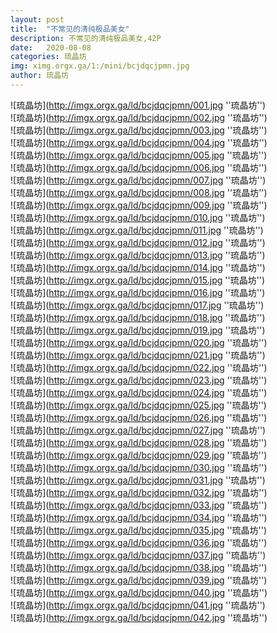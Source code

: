 ```yaml
---
layout: post
title:  "不常见的清纯极品美女"
description: 不常见的清纯极品美女,42P
date:   2020-08-08
categories: 琉晶坊
img: ximg.orgx.ga/1:/mini/bcjdqcjpmn.jpg
author: 琉晶坊
---
```


![琉晶坊](http://imgx.orgx.ga/ld/bcjdqcjpmn/001.jpg ''琉晶坊'') <br>
![琉晶坊](http://imgx.orgx.ga/ld/bcjdqcjpmn/002.jpg ''琉晶坊'') <br>
![琉晶坊](http://imgx.orgx.ga/ld/bcjdqcjpmn/003.jpg ''琉晶坊'') <br>
![琉晶坊](http://imgx.orgx.ga/ld/bcjdqcjpmn/004.jpg ''琉晶坊'') <br>
![琉晶坊](http://imgx.orgx.ga/ld/bcjdqcjpmn/005.jpg ''琉晶坊'') <br>
![琉晶坊](http://imgx.orgx.ga/ld/bcjdqcjpmn/006.jpg ''琉晶坊'') <br>
![琉晶坊](http://imgx.orgx.ga/ld/bcjdqcjpmn/007.jpg ''琉晶坊'') <br>
![琉晶坊](http://imgx.orgx.ga/ld/bcjdqcjpmn/008.jpg ''琉晶坊'') <br>
![琉晶坊](http://imgx.orgx.ga/ld/bcjdqcjpmn/009.jpg ''琉晶坊'') <br>
![琉晶坊](http://imgx.orgx.ga/ld/bcjdqcjpmn/010.jpg ''琉晶坊'') <br>
![琉晶坊](http://imgx.orgx.ga/ld/bcjdqcjpmn/011.jpg ''琉晶坊'') <br>
![琉晶坊](http://imgx.orgx.ga/ld/bcjdqcjpmn/012.jpg ''琉晶坊'') <br>
![琉晶坊](http://imgx.orgx.ga/ld/bcjdqcjpmn/013.jpg ''琉晶坊'') <br>
![琉晶坊](http://imgx.orgx.ga/ld/bcjdqcjpmn/014.jpg ''琉晶坊'') <br>
![琉晶坊](http://imgx.orgx.ga/ld/bcjdqcjpmn/015.jpg ''琉晶坊'') <br>
![琉晶坊](http://imgx.orgx.ga/ld/bcjdqcjpmn/016.jpg ''琉晶坊'') <br>
![琉晶坊](http://imgx.orgx.ga/ld/bcjdqcjpmn/017.jpg ''琉晶坊'') <br>
![琉晶坊](http://imgx.orgx.ga/ld/bcjdqcjpmn/018.jpg ''琉晶坊'') <br>
![琉晶坊](http://imgx.orgx.ga/ld/bcjdqcjpmn/019.jpg ''琉晶坊'') <br>
![琉晶坊](http://imgx.orgx.ga/ld/bcjdqcjpmn/020.jpg ''琉晶坊'') <br>
![琉晶坊](http://imgx.orgx.ga/ld/bcjdqcjpmn/021.jpg ''琉晶坊'') <br>
![琉晶坊](http://imgx.orgx.ga/ld/bcjdqcjpmn/022.jpg ''琉晶坊'') <br>
![琉晶坊](http://imgx.orgx.ga/ld/bcjdqcjpmn/023.jpg ''琉晶坊'') <br>
![琉晶坊](http://imgx.orgx.ga/ld/bcjdqcjpmn/024.jpg ''琉晶坊'') <br>
![琉晶坊](http://imgx.orgx.ga/ld/bcjdqcjpmn/025.jpg ''琉晶坊'') <br>
![琉晶坊](http://imgx.orgx.ga/ld/bcjdqcjpmn/026.jpg ''琉晶坊'') <br>
![琉晶坊](http://imgx.orgx.ga/ld/bcjdqcjpmn/027.jpg ''琉晶坊'') <br>
![琉晶坊](http://imgx.orgx.ga/ld/bcjdqcjpmn/028.jpg ''琉晶坊'') <br>
![琉晶坊](http://imgx.orgx.ga/ld/bcjdqcjpmn/029.jpg ''琉晶坊'') <br>
![琉晶坊](http://imgx.orgx.ga/ld/bcjdqcjpmn/030.jpg ''琉晶坊'') <br>
![琉晶坊](http://imgx.orgx.ga/ld/bcjdqcjpmn/031.jpg ''琉晶坊'') <br>
![琉晶坊](http://imgx.orgx.ga/ld/bcjdqcjpmn/032.jpg ''琉晶坊'') <br>
![琉晶坊](http://imgx.orgx.ga/ld/bcjdqcjpmn/033.jpg ''琉晶坊'') <br>
![琉晶坊](http://imgx.orgx.ga/ld/bcjdqcjpmn/034.jpg ''琉晶坊'') <br>
![琉晶坊](http://imgx.orgx.ga/ld/bcjdqcjpmn/035.jpg ''琉晶坊'') <br>
![琉晶坊](http://imgx.orgx.ga/ld/bcjdqcjpmn/036.jpg ''琉晶坊'') <br>
![琉晶坊](http://imgx.orgx.ga/ld/bcjdqcjpmn/037.jpg ''琉晶坊'') <br>
![琉晶坊](http://imgx.orgx.ga/ld/bcjdqcjpmn/038.jpg ''琉晶坊'') <br>
![琉晶坊](http://imgx.orgx.ga/ld/bcjdqcjpmn/039.jpg ''琉晶坊'') <br>
![琉晶坊](http://imgx.orgx.ga/ld/bcjdqcjpmn/040.jpg ''琉晶坊'') <br>
![琉晶坊](http://imgx.orgx.ga/ld/bcjdqcjpmn/041.jpg ''琉晶坊'') <br>
![琉晶坊](http://imgx.orgx.ga/ld/bcjdqcjpmn/042.jpg ''琉晶坊'') <br>

